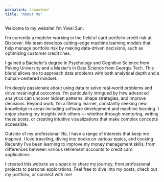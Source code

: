 ```yaml
---
permalink: /aboutme/
title: "About Me"
---
```


Welcome to my website! I’m Yiwei Sun.

I’m currently a modeler working in the field of card portfolio credit risk at Discover. My team develops cutting-edge machine learning models that help manage portfolio risk by making data-driven decisions, such as optimizing customer credit lines.

I gained a Bachelor’s degree in Psychology and Cognitive Science from Peking University and a Master’s in Data Science from Georgia Tech. This blend allows me to approach data problems with both analytical depth and a human-centered mindset.

I’m deeply passionate about using data to solve real-world problems and drive meaningful outcomes. I’m particularly intrigued by how advanced analytics can uncover hidden patterns, shape strategies, and improve decisions. Beyond work, I’m a lifelong learner, constantly seeking new knowledge in areas including software development and machine learning. I enjoy sharing my insights with others — whether through mentoring, writing these posts, or creating intuitive visualizations that make complex concepts accessible.

Outside of my professional life, I have a range of interests that keep me inspired. I love traveling, diving into books on various topics, and cooking. Recently I’ve been learning to improve my money management skills, from differences between various retirement accounts to credit card applications.

I created this website as a space to share my journey, from professional projects to personal explorations. Feel free to dive into my posts, check out my portfolio, or connect with me!
